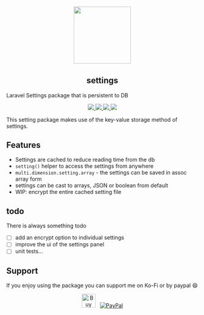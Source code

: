 <h6 align="center">
    <img src="https://live.staticflickr.com/65535/47047471134_cb3c38e55a_o_d.png" width="150"/>
</h6>

<h2 align="center">
    settings
</h2>

Laravel Settings package that is persistent to DB
<p align="center"> 
    <a href="https://packagist.org/packages/reecem/settings" target="_blank">
        <img class="latest_stable_version_img" src="https://poser.pugx.org/reecem/settings/version">
    </a>
    <a href="https://packagist.org/packages/reecem/settings" target="_blank">
        <img class="total_img" src="https://poser.pugx.org/reecem/settings/downloads">
    </a>
    <a href="https://packagist.org/packages/reecem/settings" target="_blank">
        <img class="latest_unstable_version_img" src="https://poser.pugx.org/reecem/settings/v/unstable">
    </a>
    <a href="https://packagist.org/packages/reecem/settings" target="_blank">
        <img class="license_img" src="https://poser.pugx.org/reecem/settings/license">
    </a>
</p>
This setting package makes use of the key-value storage method of settings.

## Features
- Settings are cached to reduce reading time from the db
- `setting()` helper to access the settings from anywhere
- `multi.dimension.setting.array` - the settings can be saved in assoc array form
- settings can be cast to arrays, JSON or boolean from default
- WIP: encrypt the entire cached setting file

## todo
There is always something todo
- [ ] add an encrypt option to individual settings
- [ ] improve the ui of the settings panel
- [ ] unit tests...

## Support
If you enjoy using the package you can support me on Ko-Fi or by paypal :smile:

<p align="center">
<a href='http://bit.ly/2J4ZPBM' target='_blank'><img height='36' style='border:0px;height:36px;' src='https://az743702.vo.msecnd.net/cdn/kofi4.png?v=2' border='0' alt='Buy Me a Coffee at ko-fi.com' /></a>
&nbsp;
<a href='http://bit.ly/2Vw2rAb' target='_blank'><img src="https://www.paypalobjects.com/webstatic/en_US/i/buttons/PP_logo_h_100x26.png" alt="PayPal" /></a>
</p>
